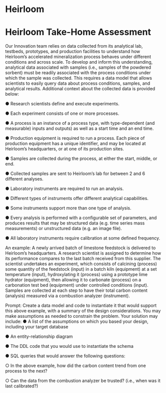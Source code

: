 # Heirloom
# Heirloom Take-Home Assessment

Our Innovation team relies on data collected from its analytical lab, testbeds, prototypes,
and production facilities to understand how Heirloom’s accelerated mineralization process
behaves under different conditions and across scale. To develop and inform this
understanding, analytical data associated with samples (i.e., samples of the powdered
sorbent) must be readily associated with the process conditions under which the sample
was collected. This requires a data model that allows scientists to easily query data about
process conditions, samples, and analytical results. Additional context about the collected
data is provided below:

● Research scientists define and execute experiments.

● Each experiment consists of one or more processes.

● A process is an instance of a process type, with type-dependent (and measurable)
inputs and outputs) as well as a start time and an end time.

● Production equipment is required to run a process. Each piece of production
equipment has a unique identifier, and may be located at Heirloom’s headquarters,
or at one of its production sites.

● Samples are collected during the process, at either the start, middle, or end.

● Collected samples are sent to Heirloom’s lab for between 2 and 6 different
analyses.

● Laboratory instruments are required to run an analysis.

● Different types of instruments offer different analytical capabilities.

● Some instruments support more than one type of analysis.

● Every analysis is performed with a configurable set of parameters, and produces
results that may be structured data (e.g. time series mass measurements) or
unstructured data (e.g. an image file).

● All laboratory instruments require calibration at some defined frequency.

An example:
A newly arrived batch of limestone feedstock is delivered to Heirloom’s headquarters. A
research scientist is assigned to determine how its performance compares to the last
batch received from this supplier. The scientist undertakes an experiment, which consists
of calcining (process) some quantity of the feedstock (input) in a batch kiln (equipment)
at a set temperature (input), hydroxylating it (process) using a prototype lime hydrator
(equipment), then allowing it to carbonate (process) on a carbonation test bed
(equipment) under controlled conditions (input). Samples are collected at each step to
have their total carbon content (analysis) measured via a combustion analyzer
(instrument).

Prompt:
Create a data model and code to instantiate it that would support this above example,
with a summary of the design considerations. You may make assumptions as needed to
constrain the problem. Your solution may include:
● A list of the assumptions on which you based your design, including your target
database

● An entity-relationship diagram

● The DDL code that you would use to instantiate the schema


● SQL queries that would answer the following questions:
 
   ○ In the above example, how did the carbon content trend from one process
   to the next?
   
   ○ Can the data from the combustion analyzer be trusted? (i.e., when was it
   last calibrated?)
